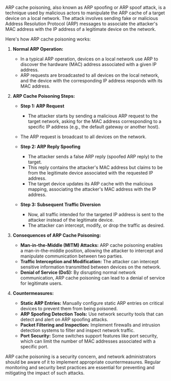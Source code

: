 ARP cache poisoning, also known as ARP spoofing or ARP spoof attack, is a technique used by malicious actors to manipulate the ARP cache of a target device on a local network. The attack involves sending fake or malicious Address Resolution Protocol (ARP) messages to associate the attacker's MAC address with the IP address of a legitimate device on the network.

Here's how ARP cache poisoning works:

1. **Normal ARP Operation:**
   - In a typical ARP operation, devices on a local network use ARP to discover the hardware (MAC) address associated with a given IP address.
   - ARP requests are broadcasted to all devices on the local network, and the device with the corresponding IP address responds with its MAC address.

2. **ARP Cache Poisoning Steps:**
   - **Step 1: ARP Request**
     - The attacker starts by sending a malicious ARP request to the target network, asking for the MAC address corresponding to a specific IP address (e.g., the default gateway or another host).
   - The ARP request is broadcast to all devices on the network.

   - **Step 2: ARP Reply Spoofing**
     - The attacker sends a false ARP reply (spoofed ARP reply) to the target.
     - This reply contains the attacker's MAC address but claims to be from the legitimate device associated with the requested IP address.
     - The target device updates its ARP cache with the malicious mapping, associating the attacker's MAC address with the IP address.

   - **Step 3: Subsequent Traffic Diversion**
     - Now, all traffic intended for the targeted IP address is sent to the attacker instead of the legitimate device.
     - The attacker can intercept, modify, or drop the traffic as desired.

3. **Consequences of ARP Cache Poisoning:**
   - **Man-in-the-Middle (MITM) Attacks:** ARP cache poisoning enables a man-in-the-middle position, allowing the attacker to intercept and manipulate communication between two parties.
   - **Traffic Interception and Modification:** The attacker can intercept sensitive information transmitted between devices on the network.
   - **Denial of Service (DoS):** By disrupting normal network communication, ARP cache poisoning can lead to a denial of service for legitimate users.

4. **Countermeasures:**
   - **Static ARP Entries:** Manually configure static ARP entries on critical devices to prevent them from being poisoned.
   - **ARP Spoofing Detection Tools:** Use network security tools that can detect and alert on ARP spoofing attacks.
   - **Packet Filtering and Inspection:** Implement firewalls and intrusion detection systems to filter and inspect network traffic.
   - **Port Security:** Some switches support features like port security, which can limit the number of MAC addresses associated with a specific port.

ARP cache poisoning is a security concern, and network administrators should be aware of it to implement appropriate countermeasures. Regular monitoring and security best practices are essential for preventing and mitigating the impact of such attacks.
